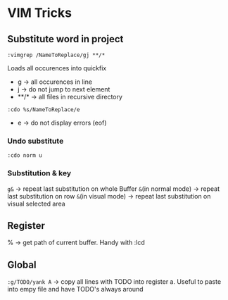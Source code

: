 # VIM Tricks

## Substitute word in project

`:vimgrep /NameToReplace/gj **/*`

Loads all occurences into quickfix

- g -> all occurences in line
- j -> do not jump to next element
- \*\*/\* -> all files in recursive directory

`:cdo %s/NameToReplace/e`

- e -> do not display errors (eof)

### Undo substitute

`:cdo norm u`


### Substitution & key

`g&` -> repeat last substitution on whole Buffer
`&`(in normal mode) -> repeat last substitution on row
`&`(in visual mode) -> repeat last substitution on visual selected area

## Register

% -> get path of current buffer. Handy with :lcd


## Global

`:g/TODO/yank A` -> copy all lines with TODO into register a. Useful to paste
into empy file and have TODO's always around

